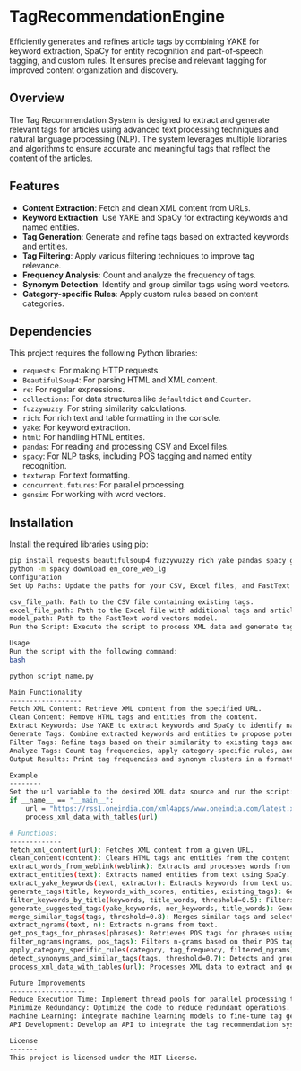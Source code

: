 # TagRecommendationEngine
 Efficiently generates and refines article tags by combining YAKE for keyword extraction, SpaCy for entity recognition and part-of-speech tagging, and custom rules. It ensures precise and relevant tagging for improved content organization and discovery.

## Overview
The Tag Recommendation System is designed to extract and generate relevant tags for articles using advanced text processing techniques and natural language processing (NLP). The system leverages multiple libraries and algorithms to ensure accurate and meaningful tags that reflect the content of the articles.

## Features
- **Content Extraction**: Fetch and clean XML content from URLs.
- **Keyword Extraction**: Use YAKE and SpaCy for extracting keywords and named entities.
- **Tag Generation**: Generate and refine tags based on extracted keywords and entities.
- **Tag Filtering**: Apply various filtering techniques to improve tag relevance.
- **Frequency Analysis**: Count and analyze the frequency of tags.
- **Synonym Detection**: Identify and group similar tags using word vectors.
- **Category-specific Rules**: Apply custom rules based on content categories.

## Dependencies
This project requires the following Python libraries:
- `requests`: For making HTTP requests.
- `BeautifulSoup4`: For parsing HTML and XML content.
- `re`: For regular expressions.
- `collections`: For data structures like `defaultdict` and `Counter`.
- `fuzzywuzzy`: For string similarity calculations.
- `rich`: For rich text and table formatting in the console.
- `yake`: For keyword extraction.
- `html`: For handling HTML entities.
- `pandas`: For reading and processing CSV and Excel files.
- `spacy`: For NLP tasks, including POS tagging and named entity recognition.
- `textwrap`: For text formatting.
- `concurrent.futures`: For parallel processing.
- `gensim`: For working with word vectors.

## Installation
Install the required libraries using pip:

```bash
pip install requests beautifulsoup4 fuzzywuzzy rich yake pandas spacy gensim
python -m spacy download en_core_web_lg
Configuration
Set Up Paths: Update the paths for your CSV, Excel files, and FastText model in the script.

csv_file_path: Path to the CSV file containing existing tags.
excel_file_path: Path to the Excel file with additional tags and article counts.
model_path: Path to the FastText word vectors model.
Run the Script: Execute the script to process XML data and generate tags.

Usage
Run the script with the following command:
bash

python script_name.py

Main Functionality
------------------
Fetch XML Content: Retrieve XML content from the specified URL.
Clean Content: Remove HTML tags and entities from the content.
Extract Keywords: Use YAKE to extract keywords and SpaCy to identify named entities.
Generate Tags: Combine extracted keywords and entities to propose potential tags.
Filter Tags: Refine tags based on their similarity to existing tags and title relevance.
Analyze Tags: Count tag frequencies, apply category-specific rules, and detect synonyms.
Output Results: Print tag frequencies and synonym clusters in a formatted table.

Example
--------
Set the url variable to the desired XML data source and run the script:
if __name__ == "__main__":
    url = "https://rss1.oneindia.com/xml4apps/www.oneindia.com/latest.xml"
    process_xml_data_with_tables(url)

# Functions:
-------------
fetch_xml_content(url): Fetches XML content from a given URL.
clean_content(content): Cleans HTML tags and entities from the content.
extract_words_from_weblink(weblink): Extracts and processes words from a URL.
extract_entities(text): Extracts named entities from text using SpaCy.
extract_yake_keywords(text, extractor): Extracts keywords from text using YAKE.
generate_tags(title, keywords_with_scores, entities, existing_tags): Generates potential tags based on the title, keywords, and entities.
filter_keywords_by_title(keywords, title_words, threshold=0.5): Filters keywords based on their similarity to title words.
generate_suggested_tags(yake_keywords, ner_keywords, title_words): Generates suggested tags based on keywords and entities.
merge_similar_tags(tags, threshold=0.8): Merges similar tags and selects the most relevant ones.
extract_ngrams(text, n): Extracts n-grams from text.
get_pos_tags_for_phrases(phrases): Retrieves POS tags for phrases using parallel processing.
filter_ngrams(ngrams, pos_tags): Filters n-grams based on their POS tags.
apply_category_specific_rules(category, tag_frequency, filtered_ngrams): Applies rules based on content category to refine tag frequencies.
detect_synonyms_and_similar_tags(tags, threshold=0.7): Detects and groups synonyms and similar tags using word vectors.
process_xml_data_with_tables(url): Processes XML data to extract and generate tags, and displays results.

Future Improvements
-------------------
Reduce Execution Time: Implement thread pools for parallel processing to decrease execution time.
Minimize Redundancy: Optimize the code to reduce redundant operations.
Machine Learning: Integrate machine learning models to fine-tune tag generation based on data patterns.
API Development: Develop an API to integrate the tag recommendation system with other applications.

License
-------
This project is licensed under the MIT License.
